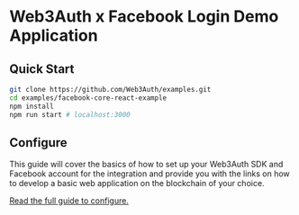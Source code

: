 # Web3Auth x Facebook Login Demo Application

## Quick Start

```bash
git clone https://github.com/Web3Auth/examples.git
cd examples/facebook-core-react-example
npm install
npm run start # localhost:3000
```

## Configure

This guide will cover the basics of how to set up your Web3Auth SDK and Facebook
account for the integration and provide you with the links on how to develop a
basic web application on the blockchain of your choice.

[Read the full guide to configure.](https://web3auth.io/docs/guides/facebook)
